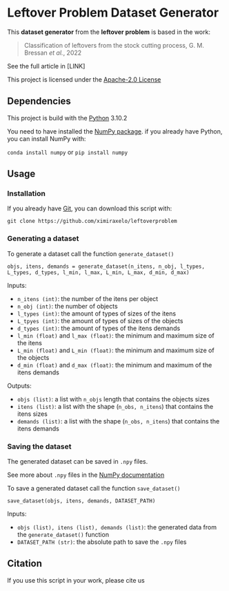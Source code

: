 # Leftover Problem Dataset Generator

This **dataset generator** from the **leftover problem** is based in the work: 

> Classification of leftovers from the stock cutting process, G. M. Bressan *et al.*, 2022

See the full article in [LINK]

This project is licensed under the [Apache-2.0 License](https://www.apache.org/licenses/LICENSE-2.0)

## Dependencies

This project is build with the [Python](https://www.python.org/) 3.10.2

You need to have installed the [NumPy package](https://numpy.org/doc/stable/index.html). if you already have Python, you can install NumPy with:

```conda install numpy``` or ```pip install numpy```

## Usage

### Installation

If you already have [Git](https://git-scm.com/), you can download this script with:

```git clone https://github.com/ximiraxelo/leftoverproblem```

### Generating a dataset

To generate a dataset call the function `generate_dataset()`

```
objs, itens, demands = generate_dataset(n_itens, n_obj, l_types, L_types, d_types, l_min, l_max, L_min, L_max, d_min, d_max)
```

Inputs:

* `n_itens (int)`: the number of the itens per object
* `n_obj (int)`: the number of objects
* `l_types (int)`: the amount of types of sizes of the itens
* `L_tpyes (int)`: the amount of types of sizes of the objects
* `d_types (int)`: the amount of types of the itens demands
* `l_min (float)` and `l_max (float)`: the minimum and maximum size of the itens
* `L_min (float)` and `L_min (float)`: the minimum and maximum size of the objects
* `d_min (float)` and `d_max (float)`: the minimum and maximum of the itens demands

Outputs:

* `objs (list)`: a list with `n_objs` length that contains the objects sizes
* `itens (list)`: a list with the shape (`n_obs, n_itens`) that contains the itens sizes
* `demands (list)`: a list with the shape (`n_obs, n_itens`) that contains the itens demands

### Saving the dataset

The generated dataset can be saved in `.npy` files.

See more about `.npy` files in the [NumPy documentation](https://numpy.org/doc/stable/reference/generated/numpy.lib.format.html#module-numpy.lib.format)

To save a generated dataset call the function `save_dataset()`

```
save_dataset(objs, itens, demands, DATASET_PATH)
```

Inputs:

* `objs (list), itens (list), demands (list)`: the generated data from the `generate_dataset()` function
* `DATASET_PATH (str)`: the absolute path to save the `.npy` files

## Citation

If you use this script in your work, please cite us
